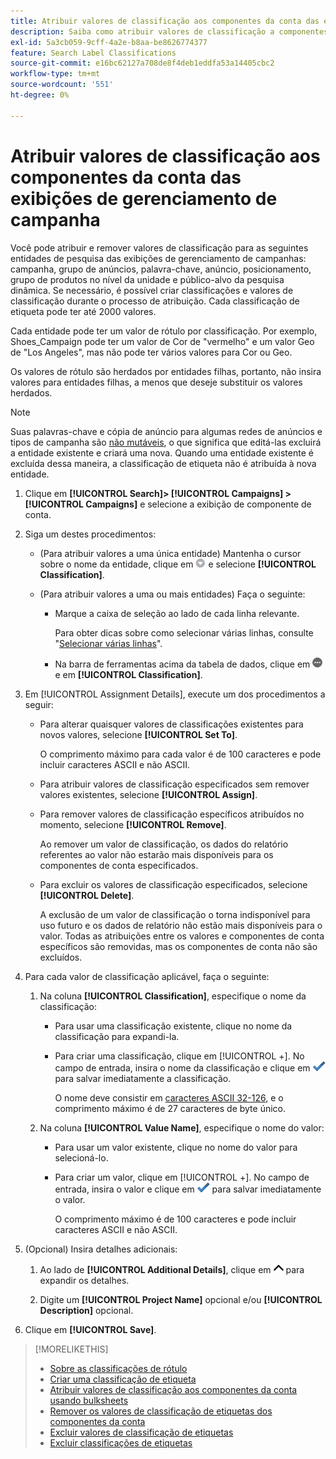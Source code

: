 ```yaml
---
title: Atribuir valores de classificação aos componentes da conta das exibições de gerenciamento de campanha
description: Saiba como atribuir valores de classificação a componentes de conta.
exl-id: 5a3cb059-9cff-4a2e-b8aa-be8626774377
feature: Search Label Classifications
source-git-commit: e16bc62127a708de8f4deb1eddfa53a14405cbc2
workflow-type: tm+mt
source-wordcount: '551'
ht-degree: 0%

---
```


# Atribuir valores de classificação aos componentes da conta das exibições de gerenciamento de campanha

Você pode atribuir e remover valores de classificação para as seguintes entidades de pesquisa das exibições de gerenciamento de campanhas: campanha, grupo de anúncios, palavra-chave, anúncio, posicionamento, grupo de produtos no nível da unidade e público-alvo da pesquisa dinâmica. Se necessário, é possível criar classificações e valores de classificação durante o processo de atribuição. Cada classificação de etiqueta pode ter até 2000 valores.

Cada entidade pode ter um valor de rótulo por classificação. Por exemplo, Shoes_Campaign pode ter um valor de Cor de &quot;vermelho&quot; e um valor Geo de &quot;Los Angeles&quot;, mas não pode ter vários valores para Cor ou Geo.

Os valores de rótulo são herdados por entidades filhas, portanto, não insira valores para entidades filhas, a menos que deseje substituir os valores herdados.

>[!NOTE]
>
>Suas palavras-chave e cópia de anúncio para algumas redes de anúncios e tipos de campanha são [não mutáveis](/help/search-social-commerce/campaign-management/faqs-campaigns.md), o que significa que editá-las excluirá a entidade existente e criará uma nova. Quando uma entidade existente é excluída dessa maneira, a classificação de etiqueta não é atribuída à nova entidade.

1. Clique em **[!UICONTROL Search]> [!UICONTROL Campaigns] >[!UICONTROL Campaigns]** e selecione a exibição de componente de conta.

1. Siga um destes procedimentos:

   * (Para atribuir valores a uma única entidade) Mantenha o cursor sobre o nome da entidade, clique em ![Botão Menu](/help/search-social-commerce/assets/arrow-dropdown-menu.png "Botão Menu") e selecione **[!UICONTROL Classification]**.

   * (Para atribuir valores a uma ou mais entidades) Faça o seguinte:

      * Marque a caixa de seleção ao lado de cada linha relevante.

        Para obter dicas sobre como selecionar várias linhas, consulte &quot;[Selecionar várias linhas](/help/search-social-commerce/common-tasks/navigation-editing-selection/multiple-rows-select.md)&quot;.

      * Na barra de ferramentas acima da tabela de dados, clique em ![Mais](/help/search-social-commerce/assets/more.png "Mais") e em **[!UICONTROL Classification]**.

1. Em [!UICONTROL Assignment Details], execute um dos procedimentos a seguir:

   * Para alterar quaisquer valores de classificações existentes para novos valores, selecione **[!UICONTROL Set To]**.

     O comprimento máximo para cada valor é de 100 caracteres e pode incluir caracteres ASCII e não ASCII.

   * Para atribuir valores de classificação especificados sem remover valores existentes, selecione **[!UICONTROL Assign]**.

   * Para remover valores de classificação específicos atribuídos no momento, selecione **[!UICONTROL Remove]**.

     Ao remover um valor de classificação, os dados do relatório referentes ao valor não estarão mais disponíveis para os componentes de conta especificados.

   * Para excluir os valores de classificação especificados, selecione **[!UICONTROL Delete]**.

     A exclusão de um valor de classificação o torna indisponível para uso futuro e os dados de relatório não estão mais disponíveis para o valor. Todas as atribuições entre os valores e componentes de conta específicos são removidas, mas os componentes de conta não são excluídos.

1. Para cada valor de classificação aplicável, faça o seguinte:

   1. Na coluna **[!UICONTROL Classification]**, especifique o nome da classificação:

      * Para usar uma classificação existente, clique no nome da classificação para expandi-la.

      * Para criar uma classificação, clique em [!UICONTROL +]. No campo de entrada, insira o nome da classificação e clique em ![Salvar](/help/search-social-commerce/assets/select.png "Salvar") para salvar imediatamente a classificação.

        O nome deve consistir em [caracteres ASCII 32-126](https://www.asciitable.com/), e o comprimento máximo é de 27 caracteres de byte único.

   1. Na coluna **[!UICONTROL Value Name]**, especifique o nome do valor:

      * Para usar um valor existente, clique no nome do valor para selecioná-lo.

      * Para criar um valor, clique em [!UICONTROL +]. No campo de entrada, insira o valor e clique em ![Salvar](/help/search-social-commerce/assets/select.png "Salvar") para salvar imediatamente o valor.

        O comprimento máximo é de 100 caracteres e pode incluir caracteres ASCII e não ASCII.

1. (Opcional) Insira detalhes adicionais:

   1. Ao lado de **[!UICONTROL Additional Details]**, clique em ![Abrir](/help/search-social-commerce/assets/chevron-up.png "Abrir") para expandir os detalhes.

   1. Digite um **[!UICONTROL Project Name]** opcional e/ou **[!UICONTROL Description]** opcional.

1. Clique em **[!UICONTROL Save]**.

>[!MORELIKETHIS]
>
>* [Sobre as classificações de rótulo](classification-about.md)
>* [Criar uma classificação de etiqueta](classification-create.md)
>* [Atribuir valores de classificação aos componentes da conta usando bulksheets](classification-values-assign-bulksheets.md)
>* [Remover os valores de classificação de etiquetas dos componentes da conta](classification-values-remove.md)
>* [Excluir valores de classificação de etiquetas](classification-values-delete.md)
>* [Excluir classificações de etiquetas](classification-delete.md)
